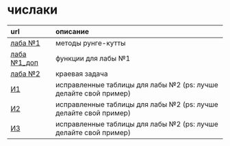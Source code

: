 # числаки

| url                                                                                           | описание |
| :-------------------------------------------------------------------------------------------- | :----- |
| [лаба №1](https://raw.githubusercontent.com/motattack/mcs_24/main/num_meth_of_dif_eq/Lab_1_2_zadacha_koshi_i_kraevaya_zadacha.pdf) | методы рунге-кутты |
| [лаба №1_доп](https://raw.githubusercontent.com/motattack/mcs_24/main/num_meth_of_dif_eq/Lab_1-2_Zadanie_Dlya_1_Lab.pdf)           | функции для лабы №1 |
| [лаба №2](https://raw.githubusercontent.com/motattack/mcs_24/main/num_meth_of_dif_eq/zadanie_2.pdf)                                | краевая задача |
| [И1](https://raw.githubusercontent.com/motattack/mcs_24/main/num_meth_of_dif_eq/tabfix_1.jpg)                                      | исправленные таблицы для лабы №2 (ps: лучше делайте свой пример) |
| [И2](https://raw.githubusercontent.com/motattack/mcs_24/main/num_meth_of_dif_eq/tabfix_2.jpg)                                      | исправленные таблицы для лабы №2 (ps: лучше делайте свой пример) |
| [И3](https://raw.githubusercontent.com/motattack/mcs_24/main/num_meth_of_dif_eq/tabfix_3.jpg)                                      | исправленные таблицы для лабы №2 (ps: лучше делайте свой пример) |
